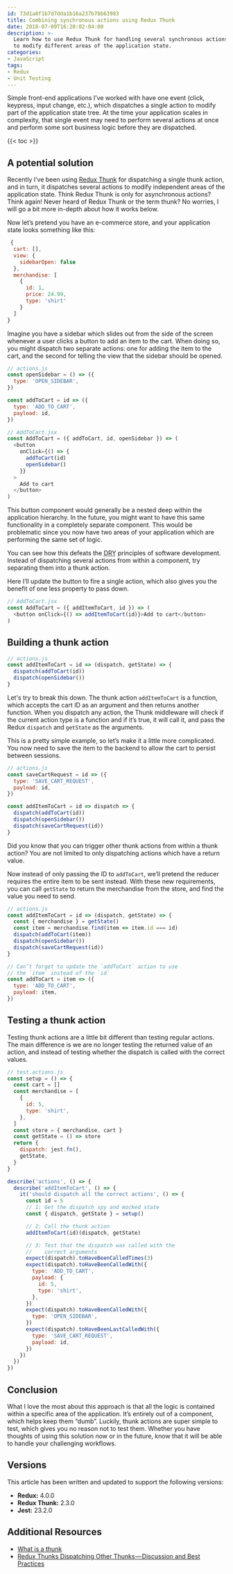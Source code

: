 ```yaml
---
id: 73d1a8f1b7d7dda1b16a237b7bb63983
title: Combining synchronous actions using Redux Thunk
date: 2018-07-09T16:20:02-04:00
description: >- 
  Learn how to use Redux Thunk for handling several synchronous actions at once
  to modify different areas of the application state.
categories: 
- JavaScript
tags: 
- Redux 
- Unit Testing
---
```


Simple front-end applications I’ve worked with have one event (click, keypress, input change, etc.), which dispatches a single action to modify part of the application state tree. At the time your application scales in complexity, that single event may need to perform several actions at once and perform some sort business logic before they are dispatched.

<!--more-->

{{< toc >}}

## A potential solution

Recently I’ve been using [Redux Thunk](https://github.com/reduxjs/redux-thunk) for dispatching a single thunk action, and in turn, it dispatches several actions to modify independent areas of the application state. Think Redux Thunk is only for asynchronous actions? Think again! Never heard of Redux Thunk or the term thunk? No worries, I will go a bit more in-depth about how it works below.

Now let’s pretend you have an e-commerce store, and your application state looks something like this:

```javascript
 {
  cart: [],
  view: {
    sidebarOpen: false
  },
  merchandise: [
    {
      id: 1,
      price: 24.99,
      type: 'shirt'
    }
  ]
}
```

Imagine you have a sidebar which slides out from the side of the screen whenever a user clicks a button to add an item to the cart. When doing so, you might dispatch two separate actions: one for adding the item to the cart, and the second for telling the view that the sidebar should be opened.

```javascript
// actions.js
const openSidebar = () => ({
  type: 'OPEN_SIDEBAR',
})

const addToCart = id => ({
  type: 'ADD_TO_CART',
  payload: id,
})
```

```javascript
// AddToCart.jsx
const AddToCart = ({ addToCart, id, openSidebar }) => (
  <button
    onClick={() => {
      addToCart(id)
      openSidebar()
    }}
  >
    Add to cart
  </button>
)
```

This button component would generally be a nested deep within the application hierarchy. In the future, you might want to have this same functionality in a completely separate component. This would be problematic since you now have two areas of your application which are performing the same set of logic.

You can see how this defeats the <abbr title='Don&apos;t Repeat Yourself'>DRY</abbr> principles of software development. Instead of dispatching several actions from within a component, try separating them into a thunk action.

Here I’ll update the button to fire a single action, which also gives you the benefit of one less property to pass down.

```javascript
// AddToCart.jsx
const AddToCart = ({ addItemToCart, id }) => (
  <button onClick={() => addItemToCart(id)}>Add to cart</button>
)
```

## Building a thunk action

```javascript
// actions.js
const addItemToCart = id => (dispatch, getState) => {
  dispatch(addToCart(id))
  dispatch(openSidebar())
}
```

Let's try to break this down. The thunk action `addItemToCart` is a function, which accepts the cart ID as an argument and then returns another function. When you dispatch any action, the Thunk middleware will check if the current action type is a function and if it’s true, it will call it, and pass the Redux `dispatch` and `getState` as the arguments.

This is a pretty simple example, so let’s make it a little more complicated. You now need to save the item to the backend to allow the cart to persist between sessions.

```javascript
// actions.js
const saveCartRequest = id => ({
  type: 'SAVE_CART_REQUEST',
  payload: id,
})

const addItemToCart = id => dispatch => {
  dispatch(addToCart(id))
  dispatch(openSidebar())
  dispatch(saveCartRequest(id))
}
```

Did you know that you can trigger other thunk actions from within a thunk action? You are not limited to only dispatching actions which have a return value.

Now instead of only passing the ID to `addToCart`, we’ll pretend the reducer requires the entire item to be sent instead. With these new requirements, you can call `getState` to return the merchandise from the store, and find the value you need to send.

```javascript
// actions.js
const addItemToCart = id => (dispatch, getState) => {
  const { merchandise } = getState()
  const item = merchandise.find(item => item.id === id)
  dispatch(addToCart(item))
  dispatch(openSidebar())
  dispatch(saveCartRequest(id))
}

// Can’t forget to update the `addToCart` action to use
// the `item` instead of the `id`
const addToCart = item => ({
  type: 'ADD_TO_CART',
  payload: item,
})
```

## Testing a thunk action

Testing thunk actions are a little bit different than testing regular actions. The main difference is we are no longer testing the returned value of an action, and instead of testing whether the dispatch is called with the correct values.

```javascript
// test.actions.js
const setup = () => {
  const cart = []
  const merchandise = [
    {
      id: 5,
      type: 'shirt',
    },
  ]
  const store = { merchandise, cart }
  const getState = () => store
  return {
    dispatch: jest.fn(),
    getState,
  }
}

describe('actions', () => {
  describe('addItemToCart', () => {
    it('should dispatch all the correct actions', () => {
      const id = 5
      // 1: Get the dispatch spy and mocked state
      const { dispatch, getState } = setup()

      // 2: Call the thunk action
      addItemToCart(id)(dispatch, getState)

      // 3: Test that the dispatch was called with the
      //    correct arguments
      expect(dispatch).toHaveBeenCalledTimes(3)
      expect(dispatch).toHaveBeenCalledWith({
        type: 'ADD_TO_CART',
        payload: {
          id: 5,
          type: 'shirt',
        },
      })
      expect(dispatch).toHaveBeenCalledWith({
        type: 'OPEN_SIDEBAR',
      })
      expect(dispatch).toHaveBeenLastCalledWith({
        type: 'SAVE_CART_REQUEST',
        payload: id,
      })
    })
  })
})
```

## Conclusion

What I love the most about this approach is that all the logic is contained within a specific area of the application. It’s entirely out of a component, which helps keep them “dumb”. Luckily, thunk actions are super simple to test, which gives you no reason not to test them. Whether you have thoughts of using this solution now or in the future, know that it will be able to handle your challenging workflows.

## Versions

This article has been written and updated to support the following versions:

* **Redux:** 4.0.0
* **Redux Thunk:** 2.3.0
* **Jest:** 23.2.0

## Additional Resources

* [What is a thunk](https://daveceddia.com/what-is-a-thunk/)
* [Redux Thunks Dispatching Other Thunks — Discussion and Best Practices](https://medium.com/@talkol/redux-thunks-dispatching-other-thunks-discussion-and-best-practices-dd6c2b695ecf)
